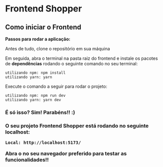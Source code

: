 <h1> Frontend Shopper </h1>

<h2> Como iniciar o Frontend </h2>

**Passos para rodar a aplicação:**

<p>Antes de tudo, clone o repositório em sua máquina</p>

<p>Em seguida, abra o terminal na pasta raiz do frontend e instale os pacotes de <strong>dependências</strong> rodando o seguinte comando no seu terminal:</p>

```shell
utilizando npm: npm install
utilizando yarn: yarn
```

<p>Execute o comando a seguir para rodar o projeto:</p>

```shell
utilizando npm: npm run dev
utilizando yarn: yarn dev
```

<h3>É só isso? Sim! Parabéns!! :)<h3>

<p>O seu projeto Frontend Shopper está rodando no seguinte localhost:</p>

```shell
Local: http://localhost:5173/
```

<p> Abra o no seu navegador preferido para testar as funcionalidades!! </p>
